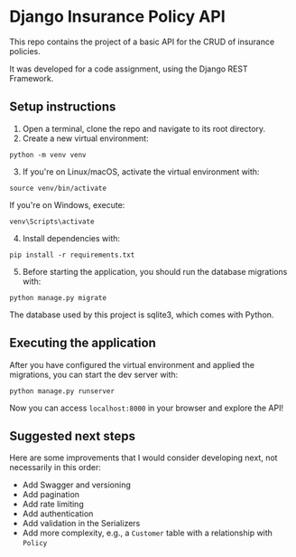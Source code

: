 # Django Insurance Policy API

This repo contains the project of a basic API for the CRUD of insurance policies.

It was developed for a code assignment, using the Django REST Framework.

## Setup instructions

1. Open a terminal, clone the repo and navigate to its root directory.
2. Create a new virtual environment:
```
python -m venv venv
```
3. If you're on Linux/macOS, activate the virtual environment with:
```
source venv/bin/activate
```
If you're on Windows, execute:
```
venv\Scripts\activate
```
4. Install dependencies with:
```
pip install -r requirements.txt
```
5. Before starting the application, you should run the database migrations with:
```
python manage.py migrate
```
The database used by this project is sqlite3, which comes with Python.

## Executing the application

After you have configured the virtual environment and applied the migrations, you can start the dev server
with:
```
python manage.py runserver
```

Now you can access `localhost:8000` in your browser and explore the API!

## Suggested next steps

Here are some improvements that I would consider developing next, not necessarily in this order:

- Add Swagger and versioning
- Add pagination
- Add rate limiting
- Add authentication
- Add validation in the Serializers
- Add more complexity, e.g., a `Customer` table with a relationship with `Policy`
    